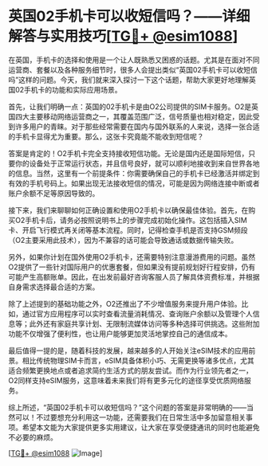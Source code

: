 # 英国02手机卡可以收短信吗？——详细解答与实用技巧[[TG💪+ @esim1088](https://t.me/s/esim1088)]

在英国，手机卡的选择和使用是一个让人既熟悉又困惑的话题。尤其是在面对不同运营商、套餐以及各种服务细节时，很多人会提出类似“英国02手机卡可以收短信吗”这样的问题。今天，我们就来深入探讨一下这个话题，帮助大家更好地理解英国02手机卡的功能和实际应用场景。

首先，让我们明确一点：英国的02手机卡是由O2公司提供的SIM卡服务。O2是英国四大主要移动网络运营商之一，其覆盖范围广泛，信号质量也相对稳定，因此受到许多用户的青睐。对于那些经常需要在国内与国外联系的人来说，选择一张合适的手机卡显得尤为重要。那么，这张卡究竟能不能收到短信呢？

答案是肯定的！O2手机卡完全支持接收短信功能。无论是国内还是国际短信，只要你的设备处于正常运行状态，并且信号良好，就可以顺利地接收到来自世界各地的信息。当然，这里有一个前提条件：你需要确保自己的手机卡已经激活并绑定到有效的手机号码上。如果出现无法接收短信的情况，可能是因为网络连接中断或者账户余额不足等原因导致的。

接下来，我们来聊聊如何正确设置和使用O2手机卡以确保最佳体验。首先，在购买O2手机卡后，请务必按照说明书上的步骤完成初始化操作。这包括插入SIM卡、开启飞行模式再关闭等基本流程。同时，记得检查手机是否支持GSM频段（O2主要采用此技术），因为不兼容的话可能会导致通话或数据传输失败。

另外，如果你计划在国外使用O2手机卡，还需要特别注意漫游费用的问题。虽然O2提供了一些针对国际用户的优惠套餐，但如果没有提前规划好行程安排，仍有可能产生高额账单。因此，在出发前最好咨询客服人员了解具体资费标准，并根据自身需求选择最合适的方案。

除了上述提到的基础功能之外，O2还推出了不少增值服务来提升用户体验。比如，通过官方应用程序可以实时查看流量消耗情况、查询账户余额以及管理个人信息等；此外还有家庭共享计划、无限制流媒体访问等多种选择可供挑选。这些附加功能不仅增强了便利性，也让用户能够更加灵活地掌控自己的通信成本。

最后值得一提的是，随着科技的发展，越来越多的人开始关注eSIM技术的应用前景。相比传统物理SIM卡而言，eSIM具备体积小巧、无需更换等诸多优点，尤其适合频繁更换地点或者追求简约生活方式的朋友尝试。而作为行业领先者之一，O2同样支持eSIM服务，这意味着未来我们将有更多元化的途径享受优质网络服务。

综上所述，“英国02手机卡可以收短信吗？”这个问题的答案是非常明确的——当然可以！不过要想充分利用这一功能，还需要我们在日常生活中多加留意相关事项。希望本文能为大家提供更多实用建议，让大家在享受便捷通讯的同时也能避免不必要的麻烦。

[[TG💪+ @esim1088](https://t.me/s/esim1088) ![Image](https://i.postimg.cc/4NQfJmqS/Snipaste-2025-05-13-00-14-12.png)]